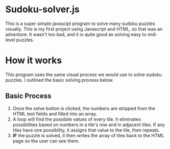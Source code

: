 # Sudoku-solver.js
This is a super simple javascipt program to solve many sudoku puzzles visually. This is my first project using Javascript and HTML, so that was an adventure. It wasn't too bad, and it is quite good as solving easy to mid-level puzzles. 
# How it works
This program uses the same visual process we would use to solve sudoku puzzles. I outlined the basic solving process below.
## Basic Process
1. Once the solve button is clicked, the numbers are stripped from the HTML text fields and filled into an array.
2. A loop will find the possibile values of every tile. It eliminates possibilities based on numbers in a tile's row and in adjacent tiles. If any tiles have one possibility, it assigns that value to the tile, then repeats.
3. **IF** the puzzle is solved, it then writes the array of tiles back to the HTML page so the user can see them.